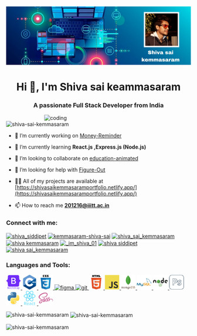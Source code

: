 ![logo](https://github.com/shiva-sai-kemmasaram/shiva-sai-kemmasaram/blob/main/Githubpro1.png)
<h1 align="center">Hi 👋, I'm Shiva sai keammasaram</h1>
<h3 align="center">A passionate Full Stack Developer from India</h3>
<img align="right" alt="coding" width="400" src="https://camo.githubusercontent.com/7de37139d0b4c1ce40865e799b446c0e963a3dd8fb68d239707237c40604fa3d/68747470733a2f2f63646e2e6472696262626c652e636f6d2f75736572732f3733303730332f73637265656e73686f74732f363538313234332f6176656e746f2e676966">

<p align="left"> <img src="https://komarev.com/ghpvc/?username=shiva-sai-kemmasaram&label=Profile%20views&color=0e75b6&style=flat" alt="shiva-sai-kemmasaram" /> </p>

- 🔭 I’m currently working on [Money-Reminder](https://frolicking-melomakarona-1ae37a.netlify.app/)

- 🌱 I’m currently learning **React.js ,Express.js (Node.js)**

- 👯 I’m looking to collaborate on [education-animated](https://education-animated.netlify.app/)

- 🤝 I’m looking for help with [Figure-Out](https://figure-out.netlify.app/)

- 👨‍💻 All of my projects are available at [https://shivasaikemmasaramportfolio.netlify.app/](https://shivasaikemmasaramportfolio.netlify.app/)

- 📫 How to reach me **201216@iiitt.ac.in**

<h3 align="left">Connect with me:</h3>
<p align="left">
<a href="https://twitter.com/shiva_siddipet" target="blank"><img align="center" src="https://raw.githubusercontent.com/rahuldkjain/github-profile-readme-generator/master/src/images/icons/Social/twitter.svg" alt="shiva_siddipet" height="30" width="40" /></a>
<a href="https://linkedin.com/in/kemmasaram-shiva-sai" target="blank"><img align="center" src="https://raw.githubusercontent.com/rahuldkjain/github-profile-readme-generator/master/src/images/icons/Social/linked-in-alt.svg" alt="kemmasaram-shiva-sai" height="30" width="40" /></a>
<a href="https://stackoverflow.com/users/shiva_sai_kemmasaram" target="blank"><img align="center" src="https://raw.githubusercontent.com/rahuldkjain/github-profile-readme-generator/master/src/images/icons/Social/stack-overflow.svg" alt="shiva_sai_kemmasaram" height="30" width="40" /></a>
<a href="https://fb.com/shiva kemmasaram" target="blank"><img align="center" src="https://raw.githubusercontent.com/rahuldkjain/github-profile-readme-generator/master/src/images/icons/Social/facebook.svg" alt="shiva kemmasaram" height="30" width="40" /></a>
<a href="https://instagram.com/_im_shiva_01" target="blank"><img align="center" src="https://raw.githubusercontent.com/rahuldkjain/github-profile-readme-generator/master/src/images/icons/Social/instagram.svg" alt="_im_shiva_01" height="30" width="40" /></a>
<a href="https://www.hackerrank.com/shiva siddipet" target="blank"><img align="center" src="https://raw.githubusercontent.com/rahuldkjain/github-profile-readme-generator/master/src/images/icons/Social/hackerrank.svg" alt="shiva siddipet" height="30" width="40" /></a>
<a href="https://www.leetcode.com/shiva sai_kemmasaram" target="blank"><img align="center" src="https://raw.githubusercontent.com/rahuldkjain/github-profile-readme-generator/master/src/images/icons/Social/leet-code.svg" alt="shiva sai_kemmasaram" height="30" width="40" /></a>
</p>

<h3 align="left">Languages and Tools:</h3>
<p align="left"> <a href="https://getbootstrap.com" target="_blank" rel="noreferrer"> <img src="https://raw.githubusercontent.com/devicons/devicon/master/icons/bootstrap/bootstrap-plain-wordmark.svg" alt="bootstrap" width="40" height="40"/> </a> <a href="https://www.w3schools.com/cpp/" target="_blank" rel="noreferrer"> <img src="https://raw.githubusercontent.com/devicons/devicon/master/icons/cplusplus/cplusplus-original.svg" alt="cplusplus" width="40" height="40"/> </a> <a href="https://www.w3schools.com/css/" target="_blank" rel="noreferrer"> <img src="https://raw.githubusercontent.com/devicons/devicon/master/icons/css3/css3-original-wordmark.svg" alt="css3" width="40" height="40"/> </a> <a href="https://www.figma.com/" target="_blank" rel="noreferrer"> <img src="https://www.vectorlogo.zone/logos/figma/figma-icon.svg" alt="figma" width="40" height="40"/> </a> <a href="https://git-scm.com/" target="_blank" rel="noreferrer"> <img src="https://www.vectorlogo.zone/logos/git-scm/git-scm-icon.svg" alt="git" width="40" height="40"/> </a> <a href="https://www.w3.org/html/" target="_blank" rel="noreferrer"> <img src="https://raw.githubusercontent.com/devicons/devicon/master/icons/html5/html5-original-wordmark.svg" alt="html5" width="40" height="40"/> </a> <a href="https://developer.mozilla.org/en-US/docs/Web/JavaScript" target="_blank" rel="noreferrer"> <img src="https://raw.githubusercontent.com/devicons/devicon/master/icons/javascript/javascript-original.svg" alt="javascript" width="40" height="40"/> </a> <a href="https://www.mongodb.com/" target="_blank" rel="noreferrer"> <img src="https://raw.githubusercontent.com/devicons/devicon/master/icons/mongodb/mongodb-original-wordmark.svg" alt="mongodb" width="40" height="40"/> </a> <a href="https://www.mysql.com/" target="_blank" rel="noreferrer"> <img src="https://raw.githubusercontent.com/devicons/devicon/master/icons/mysql/mysql-original-wordmark.svg" alt="mysql" width="40" height="40"/> </a> <a href="https://nodejs.org" target="_blank" rel="noreferrer"> <img src="https://raw.githubusercontent.com/devicons/devicon/master/icons/nodejs/nodejs-original-wordmark.svg" alt="nodejs" width="40" height="40"/> </a> <a href="https://www.photoshop.com/en" target="_blank" rel="noreferrer"> <img src="https://raw.githubusercontent.com/devicons/devicon/master/icons/photoshop/photoshop-line.svg" alt="photoshop" width="40" height="40"/> </a> <a href="https://www.python.org" target="_blank" rel="noreferrer"> <img src="https://raw.githubusercontent.com/devicons/devicon/master/icons/python/python-original.svg" alt="python" width="40" height="40"/> </a> <a href="https://reactjs.org/" target="_blank" rel="noreferrer"> <img src="https://raw.githubusercontent.com/devicons/devicon/master/icons/react/react-original-wordmark.svg" alt="react" width="40" height="40"/> </a> <a href="https://sass-lang.com" target="_blank" rel="noreferrer"> <img src="https://raw.githubusercontent.com/devicons/devicon/master/icons/sass/sass-original.svg" alt="sass" width="40" height="40"/> </a> </p>

<p><img align="left" src="https://github-readme-stats.vercel.app/api/top-langs?username=shiva-sai-kemmasaram&show_icons=true&locale=en&layout=compact" alt="shiva-sai-kemmasaram" /></p>

<p>&nbsp;<img align="center" src="https://github-readme-stats.vercel.app/api?username=shiva-sai-kemmasaram&show_icons=true&locale=en" alt="shiva-sai-kemmasaram" /></p>

<p><img align="center" src="https://github-readme-streak-stats.herokuapp.com/?user=shiva-sai-kemmasaram&" alt="shiva-sai-kemmasaram" /></p>

